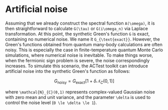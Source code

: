 # Artificial noise

Assuming that we already construct the spectral function ``A(\omega)``, it is then straightforward to calculate ``G(\tau)`` or ``G(i\omega_n)`` via Laplace transformation. At this point, the synthetic Green's function ``G`` is exact, containing no numerical noise. We name it ``G_{\text{exact}}``. However, the Green's functions obtained from quantum many-body calculations are often noisy. This is especially the case in finite-temperature quantum Monte Carlo simulations, where numerical noise is inevitable. To make things worse, when the fermionic sign problem is severe, the noise correspondingly increases. To simulate this scenario, the ACTest toolkit can introduce artificial noise into the synthetic Green's function as follows:
```math
\begin{equation}
G_{\text{noisy}} = G_{\text{exact}}[1 + \delta \mathcal{N}_{C}(0,1)]
\end{equation}
```
where ``\mathcal{N}_{C}(0,1)`` represents complex-valued Gaussian noise with zero mean and unit variance, and the parameter ``\delta`` is used to control the noise level (``0 \le \delta \le 1``).
